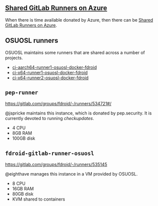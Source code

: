 ## [Shared GitLab Runners on Azure](Continuous-Integration-(CI)/Shared-GitLab-Runners-on-Azure)

When there is time available donated by Azure, then there can be
[Shared GitLab Runners on Azure](Continuous-Integration-(CI)/Shared-GitLab-Runners-on-Azure).

## OSUOSL runners

OSUOSL maintains some runners that are shared across a number of projects.

* [ci-aarch64-runner1-osuosl-docker-fdroid](https://gitlab.com/groups/fdroid/-/runners/15012154)
* [ci-x64-runner1-osuosl-docker-fdroid](https://gitlab.com/groups/fdroid/-/runners/15012034)
* [ci-x64-runner2-osuosl-docker-fdroid](https://gitlab.com/groups/fdroid/-/runners/15012150)


## `pep-runner`

https://gitlab.com/groups/fdroid/-/runners/534721#/

@jspricke maintains this instance, which is donated by pep.security.  It is currently devoted to running _checkupdates_.

* 4 CPU
* 8GB RAM
* 100GB disk


## `fdroid-gitlab-runner-osuosl`

https://gitlab.com/groups/fdroid/-/runners/535145

@eighthave manages this instance in a VM provided by OSUOSL.

* 8 CPU
* 16GB RAM
* 80GB disk
* KVM shared to containers
